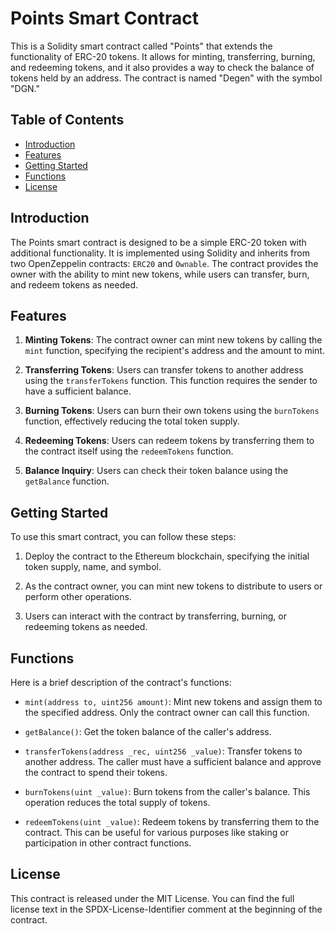 # Points Smart Contract

This is a Solidity smart contract called "Points" that extends the functionality of ERC-20 tokens. It allows for minting, transferring, burning, and redeeming tokens, and it also provides a way to check the balance of tokens held by an address. The contract is named "Degen" with the symbol "DGN."

## Table of Contents
- [Introduction](#introduction)
- [Features](#features)
- [Getting Started](#getting-started)
- [Functions](#functions)
- [License](#license)

## Introduction

The Points smart contract is designed to be a simple ERC-20 token with additional functionality. It is implemented using Solidity and inherits from two OpenZeppelin contracts: `ERC20` and `Ownable`. The contract provides the owner with the ability to mint new tokens, while users can transfer, burn, and redeem tokens as needed.

## Features

1. **Minting Tokens**: The contract owner can mint new tokens by calling the `mint` function, specifying the recipient's address and the amount to mint.

2. **Transferring Tokens**: Users can transfer tokens to another address using the `transferTokens` function. This function requires the sender to have a sufficient balance.

3. **Burning Tokens**: Users can burn their own tokens using the `burnTokens` function, effectively reducing the total token supply.

4. **Redeeming Tokens**: Users can redeem tokens by transferring them to the contract itself using the `redeemTokens` function.

5. **Balance Inquiry**: Users can check their token balance using the `getBalance` function.

## Getting Started

To use this smart contract, you can follow these steps:

1. Deploy the contract to the Ethereum blockchain, specifying the initial token supply, name, and symbol.

2. As the contract owner, you can mint new tokens to distribute to users or perform other operations.

3. Users can interact with the contract by transferring, burning, or redeeming tokens as needed.

## Functions

Here is a brief description of the contract's functions:

- `mint(address to, uint256 amount)`: Mint new tokens and assign them to the specified address. Only the contract owner can call this function.

- `getBalance()`: Get the token balance of the caller's address.

- `transferTokens(address _rec, uint256 _value)`: Transfer tokens to another address. The caller must have a sufficient balance and approve the contract to spend their tokens.

- `burnTokens(uint _value)`: Burn tokens from the caller's balance. This operation reduces the total supply of tokens.

- `redeemTokens(uint _value)`: Redeem tokens by transferring them to the contract. This can be useful for various purposes like staking or participation in other contract functions.

## License

This contract is released under the MIT License. You can find the full license text in the SPDX-License-Identifier comment at the beginning of the contract.

